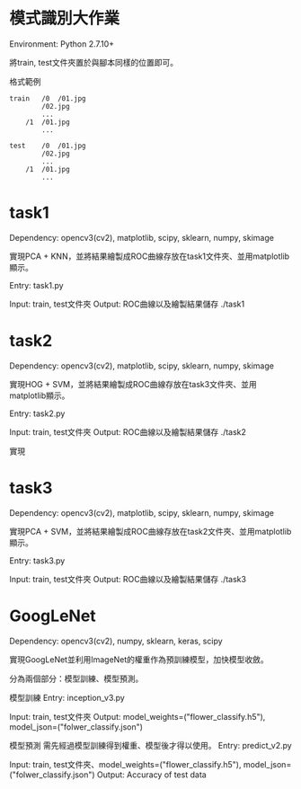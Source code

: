 # 模式識別大作業

Environment: Python 2.7.10+

將train, test文件夾置於與腳本同樣的位置即可。

格式範例

	train	/0	/01.jpg
			/02.jpg
			...
		/1	/01.jpg
			...

	test	/0	/01.jpg
			/02.jpg
			...
		/1	/01.jpg
			...

# task1

Dependency: opencv3(cv2), matplotlib, scipy, sklearn, numpy, skimage

實現PCA + KNN，並將結果繪製成ROC曲線存放在task1文件夾、並用matplotlib顯示。

Entry: task1.py

Input: train, test文件夾
Output: ROC曲線以及繪製結果儲存
	./task1

# task2

Dependency: opencv3(cv2), matplotlib, scipy, sklearn, numpy, skimage

實現HOG + SVM，並將結果繪製成ROC曲線存放在task3文件夾、並用matplotlib顯示。

Entry: task2.py

Input: train, test文件夾
Output: ROC曲線以及繪製結果儲存 
	./task2

實現

# task3

Dependency: opencv3(cv2), matplotlib, scipy, sklearn, numpy, skimage

實現PCA + SVM，並將結果繪製成ROC曲線存放在task2文件夾、並用matplotlib顯示。

Entry: task3.py

Input: train, test文件夾
Output: ROC曲線以及繪製結果儲存
	./task3

# GoogLeNet

Dependency: opencv3(cv2), numpy, sklearn, keras, scipy

實現GoogLeNet並利用ImageNet的權重作為預訓練模型，加快模型收斂。

分為兩個部分：模型訓練、模型預測。

模型訓練
Entry: inception_v3.py

Input: train, test文件夾
Output: model_weights=("flower_classify.h5"), model_json=("folwer_classify.json")

模型預測
需先經過模型訓練得到權重、模型後才得以使用。
Entry: predict_v2.py

Input: train, test文件夾、model_weights=("flower_classify.h5"), model_json=("folwer_classify.json")
Output: Accuracy of test data
